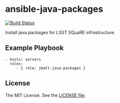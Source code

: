 ansible-java-packages
=====================

[![Build Status](https://travis-ci.org/jmatt/ansible-java-packages.svg?branch=master)](https://travis-ci.org/jmatt/ansible-java-packages)

Install java packages for LSST SQuaRE infrastructure.

Example Playbook
----------------

    - hosts: servers
      roles:
         - { role: jmatt.java-packages }

License
-------

The MIT License. See the [LICENSE file](https://github.com/lsst-sqre/ansible-java-packages/blob/master/LICENSE).
